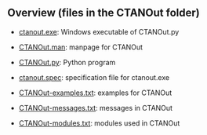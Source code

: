 ## Overview (files in the CTANOut folder)

* [ctanout.exe](https://github.com/GuenterPartosch/Convert_CTAN/blob/master/CTANOut/ctanout.exe "Windows executable of CTANOut.py"):
   Windows executable of CTANOut.py

* [CTANOut.man](https://github.com/GuenterPartosch/Convert_CTAN/blob/master/CTANOut/CTANOut.man "manpage for CTANOut"):
   manpage for CTANOut

* [CTANOut.py](https://github.com/GuenterPartosch/Convert_CTAN/blob/master/CTANOut/CTANOut.py "Python program"):
   Python program

* [ctanout.spec](https://github.com/GuenterPartosch/Convert_CTAN/blob/master/CTANOut/ctanout.spec "specification file for ctanout.exe"):
   specification file for ctanout.exe

* [CTANOut-examples.txt](https://github.com/GuenterPartosch/Convert_CTAN/blob/master/CTANOut/CTANOut-examples.txt "examples for CTANOut"):
   examples for CTANOut

* [CTANOut-messages.txt](https://github.com/GuenterPartosch/Convert_CTAN/blob/master/CTANOut/CTANOut-messages.txt "messages in CTANOut"):
   messages in CTANOut 

* [CTANOut-modules.txt](https://github.com/GuenterPartosch/Convert_CTAN/blob/master/CTANOut/CTANOut-modules.txt "modules used in CTANOut"):
   modules used in CTANOut
